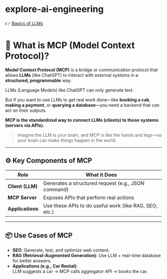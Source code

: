 # explore-ai-engineering

👉 [Basics of LLMs](BasicsOfLLMs.md)

# 🧠 What is MCP (Model Context Protocol)?

**Model Context Protocol (MCP)** is a bridge or communication protocol that allows **LLMs** (like ChatGPT) to interact with external systems in a **structured, programmable** way.

LLMs (Language Models) like ChatGPT can only generate text.

But if you want to use LLMs to get real work done—like **booking a cab**, **making a payment**, or **querying a database**—you need a backend that can act on their outputs.

**MCP is the standardized way to connect LLMs (clients) to those systems (servers via APIs).**

> Imagine the LLM is your brain, and MCP is like the hands and legs—so your brain can make things happen in the world.

---

## ⚙️ Key Components of MCP

| Role            | What it Does                                             |
|-----------------|----------------------------------------------------------|
| **Client (LLM)**   | Generates a structured request (e.g., JSON command)     |
| **MCP Server**     | Exposes APIs that perform real actions                  |
| **Applications**   | Use these APIs to do useful work (like RAG, SEO, etc.) |

---

## 📦 Use Cases of MCP

- **SEO**: Generate, test, and optimize web content.
- **RAG (Retrieval-Augmented Generation)**: Use LLM + real-time database for better answers.
- **Applications (e.g., Car Rental)**:  
  LLM suggests a car → MCP calls aggregator API → books the car.
